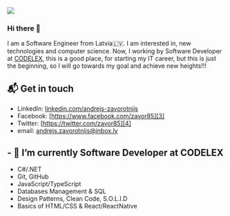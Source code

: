 <img src="https://i.ibb.co/YtKm0bY/Screenshot-at-Sep-08-15-02-48.png">

### Hi there 👋

I am a Software Engineer from Latvia🇱🇻.  I am interested in, new technologies and computer science. 
Now, I working by Software Developer at [CODELEX][1], this is a good place, for starting 
my IT career, but this is just the beginning, so I will go towards my goal and achieve new heights!!!

## 📬 Get in touch

- LinkedIn: [linkedin.com/andrejs-zavorotnijs][2]
- Facebook: [https://www.facebook.com/zavor85][3]
- Twitter: [https://twitter.com/zavor85][4]
- email: andrejs.zavorotnijs@inbox.lv

## - 🔭 I’m currently Software Developer at CODELEX
- C#/.NET
- Git, GitHub
- JavaScript/TypeScript
- Databases Management & SQL
- Design Patterns, Clean Code, S.O.L.I.D
- Basics of HTML/CSS & React/ReactNative


[1]: https://www.codelex.io/
[2]: https://www.linkedin.com/in/andrejs-zavorotnijs-7202742a/
[3]: https://www.facebook.com/zavor85
[4]: https://twitter.com/zavor85

